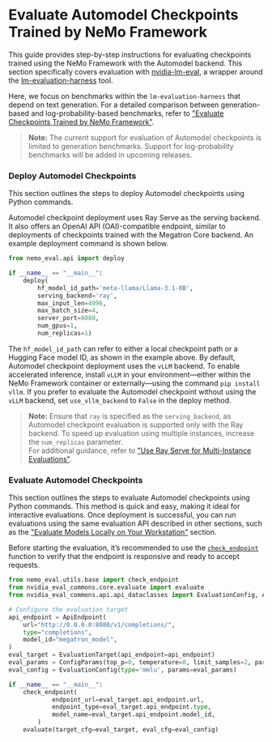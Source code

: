 # Evaluate Automodel Checkpoints Trained by NeMo Framework

This guide provides step-by-step instructions for evaluating checkpoints trained using the NeMo Framework with the Automodel backend. This section specifically covers evaluation with [nvidia-lm-eval](https://pypi.org/project/nvidia-lm-eval/), a wrapper around the [
lm-evaluation-harness](https://github.com/EleutherAI/lm-evaluation-harness/tree/main) tool.

Here, we focus on benchmarks within the `lm-evaluation-harness` that depend on text generation. For a detailed comparison between generation-based and log-probability-based benchmarks, refer to ["Evaluate Checkpoints Trained by NeMo Framework"](evaluation-doc.md).

> **Note:** The current support for evaluation of Automodel checkpoints is limited to generation benchmarks. Support for  log-probability benchmarks will be added in upcoming releases.

### Deploy Automodel Checkpoints

This section outlines the steps to deploy Automodel checkpoints using Python commands.

Automodel checkpoint deployment uses Ray Serve as the serving backend. It also offers an OpenAI API (OAI)-compatible endpoint, similar to deployments of checkpoints trained with the Megatron Core backend. An example deployment command is shown below.

```python
from nemo_eval.api import deploy

if __name__ == "__main__":
    deploy(
        hf_model_id_path='meta-llama/Llama-3.1-8B',
        serving_backend='ray',
        max_input_len=4096,
        max_batch_size=4,
        server_port=8080,
        num_gpus=1,
        num_replicas=1)
```

The `hf_model_id_path` can refer to either a local checkpoint path or a Hugging Face model ID, as shown in the example above. By default, Automodel checkpoint deployment uses the `vLLM` backend. To enable accelerated inference, install `vLLM` in your environment—either within the NeMo Framework container or externally—using the command `pip install vllm`. If you prefer to evaluate the Automodel checkpoint without using the `vLLM` backend, set `use_vllm_backend` to `False` in the deploy method.

> **Note:** Ensure that `ray` is specified as the `serving_backend`, as Automodel checkpoint evaluation is supported only with the Ray backend. To speed up evaluation using multiple instances, increase the `num_replicas` parameter.  
For additional guidance, refer to ["Use Ray Serve for Multi-Instance Evaluations"](evaluation-with-ray.md).
### Evaluate Automodel Checkpoints

This section outlines the steps to evaluate Automodel checkpoints using Python commands. This method is quick and easy, making it ideal for interactive evaluations. 
Once deployment is successful, you can run evaluations using the same evaluation API described in other sections, such as the ["Evaluate Models Locally on Your Workstation"](evaluation-doc.md#evaluate-models-locally-on-your-workstation) section.

Before starting the evaluation, it’s recommended to use the [`check_endpoint`](https://github.com/NVIDIA-NeMo/Eval/blob/main/src/nemo_eval/utils/base.py) function to verify that the endpoint is responsive and ready to accept requests.

```python
from nemo_eval.utils.base import check_endpoint
from nvidia_eval_commons.core.evaluate import evaluate
from nvidia_eval_commons.api.api_dataclasses import EvaluationConfig, ApiEndpoint, EvaluationTarget, ConfigParams

# Configure the evaluation target
api_endpoint = ApiEndpoint(
    url="http://0.0.0.0:8080/v1/completions/",
    type="completions",
    model_id="megatron_model",
)
eval_target = EvaluationTarget(api_endpoint=api_endpoint)
eval_params = ConfigParams(top_p=0, temperature=0, limit_samples=2, parallelism=1)
eval_config = EvaluationConfig(type='mmlu', params=eval_params)

if __name__ == "__main__":
    check_endpoint(
            endpoint_url=eval_target.api_endpoint.url,
            endpoint_type=eval_target.api_endpoint.type,
            model_name=eval_target.api_endpoint.model_id,
        )
    evaluate(target_cfg=eval_target, eval_cfg=eval_config)
```
